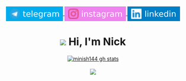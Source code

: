 <p align="center">
    <a href="https://telegram.me/minish144" target="blank">
        <img align="center" src="assets/telegram.svg" alt="minish144's telegram"/>
    </a>
    <a href="https://instagram.com/minish144" target="blank">
        <img align="center" src="assets/instagram.svg" alt="minish144's instagram"/>
    </a>
    <a href="https://linkedin.com/in/minish144" target="blank">
        <img align="center" src="assets/linkedin.svg" alt="minish144's linkedin"/>
    </a>
</p>

<h1 align="center"><img src="https://media.giphy.com/media/hvRJCLFzcasrR4ia7z/giphy.gif" width="25"> Hi, I'm Nick</h1>
<p align="center">
    <a href="https://github.com/Minish144?tab=repositories" target="blank">
        <img align="center" src="https://github-readme-stats.vercel.app/api?username=minish144&show_icons=true&count_private=true&theme=tokyonight&hide_border=false&bg_color=00000000" alt="minish144 gh stats"/>
    </a></br></br>
    <a href="http://github-readme-streak-stats.herokuapp.com?user=minish144&theme=tokyonight&date_format=M%20j%5B%2C%20Y%5D&background=DD110000" target="blank">
        <img align="center" src="http://github-readme-streak-stats.herokuapp.com?user=minish144&theme=tokyonight&date_format=M%20j%5B%2C%20Y%5D&background=DD110000&fire=FF7100)](https://git.io/streak-stats"/>
   </a>
</p>
